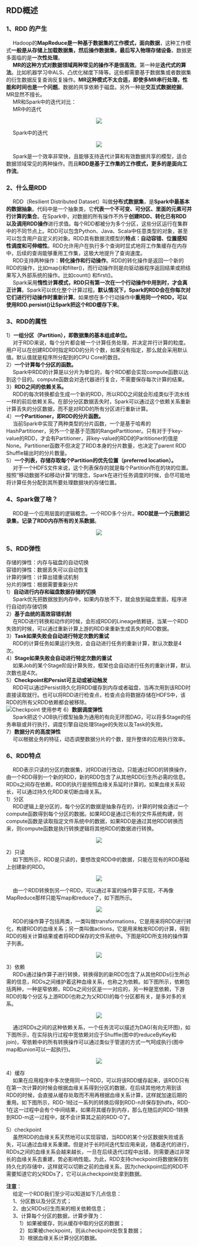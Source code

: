 RDD概述
---
### 1、RDD 的产生
&emsp; Hadoop的**MapReduce是一种基于数据集的工作模式，面向数据**，这种工作模式**一般是从存储上加载数据集，然后操作数据集，最后写入物理存储设备**。数据更多面临的是**一次性处理**。  
&emsp; **MR的这种方式对数据领域两种常见的操作不是很高效**。第一种是**迭代式的算法**。比如机器学习中ALS、凸优化梯度下降等。这些都需要基于数据集或者数据集的衍生数据反复查询反复操作。**MR这种模式不太合适，即使多MR串行处理，性能和时间也是一个问题**。数据的共享依赖于磁盘。另外一种是**交互式数据挖掘**，MR显然不擅长。  
&emsp; MR和Spark中的迭代对比：  
&emsp; MR中的迭代  
<p align="center">
<img src="https://github.com/Dr11ft/BigDataGuide/blob/master/Pics/Spark%E6%96%87%E6%A1%A3Pics/Spark%20Core/RDD%E6%A6%82%E8%BF%B0/MR%E4%B8%AD%E7%9A%84%E8%BF%AD%E4%BB%A3.png"/>  
<p align="center">
</p>
</p>  

&emsp; Spark中的迭代  
<p align="center">
<img src="https://github.com/Dr11ft/BigDataGuide/blob/master/Pics/Spark%E6%96%87%E6%A1%A3Pics/Spark%20Core/RDD%E6%A6%82%E8%BF%B0/Spark%E4%B8%AD%E7%9A%84%E8%BF%AD%E4%BB%A3.png"/>  
<p align="center">
</p>
</p>  

&emsp; Spark是一个效率非常快，且能够支持迭代计算和有效数据共享的模型，适合数据领域常见的两种操作。而且**RDD是基于工作集的工作模式，更多的是面向工作流**。  

### 2、什么是RDD
&emsp; RDD（Resilient Distributed Dataset）叫做**分布式数据集**，是**Spark中最基本的数据抽象**。代码中是一个抽象类，它**代表一个不可变、可分区、里面的元素可并行计算的集合**。在Spark中，对数据的所有操作不外乎**创建RDD、转化已有RDD 以及调用RDD操作**进行求值。每个RDD都被分为多个分区，这些分区运行在集群中的不同节点上。RDD可以包含Python、Java、Scala中任意类型的对象，甚至可以包含用户自定义的对象。RDD具有数据流模型的**特点：自动容错、位置感知性调度和可伸缩性**。RDD允许用户在执行多个查询时显式地将工作集缓存在内存中，后续的查询能够重用工作集，这极大地提升了查询速度。  
&emsp; RDD支持两种操作：**转化操作和行动操作**。RDD的转化操作是返回一个新的RDD的操作，比如map()和filter()，而行动操作则是向驱动器程序返回结果或把结果写入外部系统的操作。比如count() 和first()。  
&emsp; Spark采用**惰性计算模式，RDD只有第一次在一个行动操作中用到时，才会真正计算**。Spark可以优化整个计算过程。**默认情况下，Spark的RDD会在你每次对它们进行行动操作时重新计算**。如果想在多个行动操作中**重用同一个RDD，可以使用RDD.persist()让Spark把这个RDD缓存下来**。  

### 3、RDD的属性
1）**一组分区（Partition），即数据集的基本组成单位。**  
&emsp; 对于RDD来说，每个分片都会被一个计算任务处理，并决定并行计算的粒度。用户可以在创建RDD时指定RDD的分片个数，如果没有指定，那么就会采用默认值。默认值就是程序所分配到的CPU Core的数目。  
2）**一个计算每个分区的函数。**  
&emsp; Spark中RDD的计算是以分片为单位的，每个RDD都会实现compute函数以达到这个目的。compute函数会对迭代器进行复合，不需要保存每次计算的结果。  
3）**RDD之间的依赖关系。**  
&emsp; RDD的每次转换都会生成一个新的RDD，所以RDD之间就会形成类似于流水线一样的前后依赖关系。在部分分区数据丢失时，Spark可以通过这个依赖关系重新计算丢失的分区数据，而不是对RDD的所有分区进行重新计算。  
4）**一个Partitioner，即RDD的分片函数。**  
&emsp; 当前Spark中实现了两种类型的分片函数，一个是基于哈希的HashPartitioner，另外一个是基于范围的RangePartitioner。只有对于于key-value的RDD，才会有Partitioner，非key-value的RDD的Parititioner的值是None。Partitioner函数不但决定了RDD本身的分片数量，也决定了parent RDD Shuffle输出时的分片数量。  
5）**一个列表，存储存取每个Partition的优先位置（preferred location）。**  
&emsp; 对于一个HDFS文件来说，这个列表保存的就是每个Partition所在的块的位置。按照“移动数据不如移动计算”的理念，Spark在进行任务调度的时候，会尽可能地将计算任务分配到其所要处理数据块的存储位置。  

### 4、Spark做了啥？
&emsp; RDD是一个应用层面的逻辑概念。一个RDD多个分片。**RDD就是一个元数据记录集，记录了RDD内存所有的关系数据**。  
<p align="center">
<img src="https://github.com/Dr11ft/BigDataGuide/blob/master/Pics/Spark%E6%96%87%E6%A1%A3Pics/Spark%20Core/RDD%E6%A6%82%E8%BF%B0/Spark%E5%81%9A%E4%BA%86%E5%95%A5.png"/>  
<p align="center">
</p>
</p>  

### 5、RDD弹性
存储的弹性：内存与磁盘的自动切换  
容错的弹性：数据丢失可以自动恢复   
计算的弹性：计算出错重试机制   
分片的弹性：根据需要重新分片  
1）**自动进行内存和磁盘数据存储的切换**  
&emsp; Spark优先把数据放到内存中，如果内存放不下，就会放到磁盘里面，程序进行自动的存储切换  
2）**基于血统的高效容错机制**  
&emsp; 在RDD进行转换和动作的时候，会形成RDD的Lineage依赖链，当某一个RDD失效的时候，可以通过重新计算上游的RDD来重新生成丢失的RDD数据。  
3）**Task如果失败会自动进行特定次数的重试**  
&emsp; RDD的计算任务如果运行失败，会自动进行任务的重新计算，默认次数是4次。  
4）**Stage如果失败会自动进行特定次数的重试**  
&emsp; 如果Job的某个Stage阶段计算失败，框架也会自动进行任务的重新计算，默认次数也是4次。  
5）**Checkpoint和Persist可主动或被动触发**  
&emsp; RDD可以通过Persist持久化将RDD缓存到内存或者磁盘，当再次用到该RDD时直接读取就行。也可以将RDD进行检查点，检查点会将数据存储在HDFS中，该RDD的所有父RDD依赖都会被移除。  
![Checkpoint 使用参考](https://blog.csdn.net/zg_hover/article/details/89349518)
6）**数据调度弹性**  
&emsp; Spark把这个JOB执行模型抽象为通用的有向无环图DAG，可以将多Stage的任务串联或并行执行，调度引擎自动处理Stage的失败以及Task的失败。  
7）**数据分片的高度弹性**  
&emsp; 可以根据业务的特征，动态调整数据分片的个数，提升整体的应用执行效率。  

### 6、RDD特点
&emsp; RDD表示只读的分区的数据集，对RDD进行改动，只能通过RDD的转换操作，由一个RDD得到一个新的RDD，新的RDD包含了从其他RDD衍生所必需的信息。RDDs之间存在依赖，RDD的执行是按照血缘关系延时计算的。如果血缘关系较长，可以通过持久化RDD来切断血缘关系。  
1）分区  
&emsp; RDD逻辑上是分区的，每个分区的数据是抽象存在的，计算的时候会通过一个compute函数得到每个分区的数据。如果RDD是通过已有的文件系统构建，则compute函数是读取指定文件系统中的数据，如果RDD是通过其他RDD转换而来，则compute函数是执行转换逻辑将其他RDD的数据进行转换。  
<p align="center">
<img src="https://github.com/Dr11ft/BigDataGuide/blob/master/Pics/Spark%E6%96%87%E6%A1%A3Pics/Spark%20Core/RDD%E6%A6%82%E8%BF%B0/%E5%88%86%E5%8C%BA.png"/>  
<p align="center">
</p>
</p>  

2）只读  
&emsp; 如下图所示，RDD是只读的，要想改变RDD中的数据，只能在现有的RDD基础上创建新的RDD。  
<p align="center">
<img src="https://github.com/Dr11ft/BigDataGuide/blob/master/Pics/Spark%E6%96%87%E6%A1%A3Pics/Spark%20Core/RDD%E6%A6%82%E8%BF%B0/%E5%8F%AA%E8%AF%BB.png"/>  
<p align="center">
</p>
</p>  

&emsp; 由一个RDD转换到另一个RDD，可以通过丰富的操作算子实现，不再像MapReduce那样只能写map和reduce了，如下图所示。  
<p align="center">
<img src="https://github.com/Dr11ft/BigDataGuide/blob/master/Pics/Spark%E6%96%87%E6%A1%A3Pics/Spark%20Core/RDD%E6%A6%82%E8%BF%B0/%E4%B8%80%E4%B8%AARDD%E8%BD%AC%E6%8D%A2%E5%88%B0%E5%8F%A6%E4%B8%80%E4%B8%AARDD.png"/>  
<p align="center">
</p>
</p>  

&emsp; RDD的操作算子包括两类，一类叫做transformations，它是用来将RDD进行转化，构建RDD的血缘关系；另一类叫做actions，它是用来触发RDD的计算，得到RDD的相关计算结果或者将RDD保存的文件系统中。下图是RDD所支持的操作算子列表。  
<p align="center">
<img src="https://github.com/Dr11ft/BigDataGuide/blob/master/Pics/Spark%E6%96%87%E6%A1%A3Pics/Spark%20Core/RDD%E6%A6%82%E8%BF%B0/RDD%E7%9A%84%E6%93%8D%E4%BD%9C%E7%AE%97%E5%AD%90.png"/>  
<p align="center">
</p>
</p>  

3）依赖  
&emsp; RDDs通过操作算子进行转换，转换得到的新RDD包含了从其他RDDs衍生所必需的信息，RDDs之间维护着这种血缘关系，也称之为依赖。如下图所示，依赖包括两种，一种是窄依赖，RDDs之间分区是一一对应的，另一种是宽依赖，下游RDD的每个分区与上游RDD(也称之为父RDD)的每个分区都有关，是多对多的关系。  
<p align="center">
<img src="https://github.com/Dr11ft/BigDataGuide/blob/master/Pics/Spark%E6%96%87%E6%A1%A3Pics/Spark%20Core/RDD%E6%A6%82%E8%BF%B0/%E4%BE%9D%E8%B5%961.png"/>  
<p align="center">
</p>
</p>  

&emsp; 通过RDDs之间的这种依赖关系，一个任务流可以描述为DAG(有向无环图)，如下图所示，在实际执行过程中宽依赖对应于Shuffle(图中的reduceByKey和join)，窄依赖中的所有转换操作可以通过类似于管道的方式一气呵成执行(图中map和union可以一起执行)。  
<p align="center">
<img src="https://github.com/Dr11ft/BigDataGuide/blob/master/Pics/Spark%E6%96%87%E6%A1%A3Pics/Spark%20Core/RDD%E6%A6%82%E8%BF%B0/%E4%BE%9D%E8%B5%962.png"/>  
<p align="center">
</p>
</p>  

4）缓存  
&emsp; 如果在应用程序中多次使用同一个RDD，可以将该RDD缓存起来，该RDD只有在第一次计算的时候会根据血缘关系得到分区的数据，在后续其他地方用到该RDD的时候，会直接从缓存处取而不用再根据血缘关系计算，这样就加速后期的重用。如下图所示，RDD-1经过一系列的转换后得到RDD-n并保存到hdfs，RDD-1在这一过程中会有个中间结果，如果将其缓存到内存，那么在随后的RDD-1转换到RDD-m这一过程中，就不会计算其之前的RDD-0了。  

5）checkpoint  
&emsp; 虽然RDD的血缘关系天然地可以实现容错，当RDD的某个分区数据失败或丢失，可以通过血缘关系重建。但是对于长时间迭代型应用来说，随着迭代的进行，RDDs之间的血缘关系会越来越长，一旦在后续迭代过程中出错，则需要通过非常长的血缘关系去重建，势必影响性能。为此，RDD支持checkpoint将数据保存到持久化的存储中，这样就可以切断之前的血缘关系，因为checkpoint后的RDD不需要知道它的父RDDs了，它可以从checkpoint处拿到数据。  
  
**注意**：  
&emsp; 给定一个RDD我们至少可以知道如下几点信息：  
&emsp; 1、分区数以及分区方式；  
&emsp; 2、由父RDDs衍生而来的相关依赖信息；  
&emsp; 3、计算每个分区的数据，计算步骤为：  
&emsp; &emsp; 1）如果被缓存，则从缓存中取的分区的数据；  
&emsp; &emsp; 2）如果被checkpoint，则从checkpoint处恢复数据；  
&emsp; &emsp; 3）根据血缘关系计算分区的数据。  










